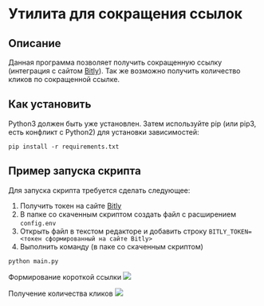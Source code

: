 # Утилита для сокращения ссылок
## Описание
Данная программа позволяет получить сокращенную ссылку (интеграция с сайтом [Bitly](https://bitly.com/)).
Так же возможно получить количество кликов по сокращенной ссылке.

## Как установить
Python3 должен быть уже установлен. Затем используйте pip (или pip3, есть конфликт с Python2) для установки зависимостей:
```
pip install -r requirements.txt
```

## Пример запуска скрипта
Для запуска скрипта требуется сделать следующее:
1. Получить токен на сайте [Bitly](https://bitly.com/)
2. В папке со скаченным скриптом создать файл с расширением ```config.env```
3. Открыть файл в текстом редакторе и добавить строку 
```BITLY_TOKEN=<токен сформированный на сайте Bitly>```
4. Выполнить  команду (в паке со скаченным скриптом)
```
python main.py
```

Формирование короткой ссылки
![](https://drive.google.com/uc?export=view&id=1j8EtS1vbvi8A3FGELIz79ujskWbhRvJX)

Получение количества кликов
![](https://drive.google.com/uc?export=view&id=1p86n5nJ_McoiBkzecmiW2zIUVlU_vBVa)